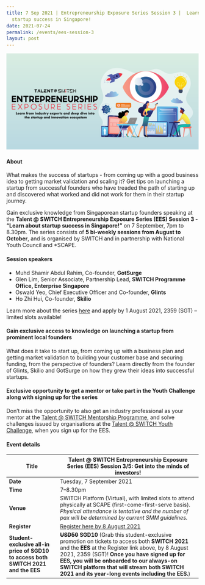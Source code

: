 ```yaml
---
title: 7 Sep 2021 | Entrepreneurship Exposure Series Session 3 |  Learn about
  startup success in Singapore!
date: 2021-07-24
permalink: /events/ees-session-3
layout: post
---
```

![Alt text for image on Isomer site](/images/All%20social%20media%20posts%20revised_EDM%20header.png)

#### About

What makes the success of startups - from coming up with a good business idea to getting market validation and scaling it? Get tips on launching a startup from successful founders who have treaded the path of starting up and discovered what worked and did not work for them in their startup journey.

Gain exclusive knowledge from Singaporean startup founders speaking at the **Talent @ SWITCH Entrepreneurship Exposure Series (EES) Session 3 - “Learn about startup success in Singapore!”** on 7 September, 7pm to 8.30pm. The series consists of **5 bi-weekly sessions from August to October**, and is organised by SWITCH and in partnership with National Youth Council and *SCAPE. 

#### Session speakers

- Muhd Shamir Abdul Rahim, Co-founder, **GotSurge**
- Glen Lim, Senior Associate, Partnership Lead, **SWITCH Programme Office, Enterprise Singapore**
- Oswald Yeo, Chief Executive Officer and Co-founder, **Glints**
- Ho Zhi Hui, Co-founder, **Skilio**

Learn more about the series [here](https://www.switchsg.org/talent/entrepreneurship-exposure-series/overview) and apply by 1 August 2021, 2359 (SGT) – limited slots available!

#### Gain exclusive access to knowledge on launching a startup from prominent local founders

What does it take to start up, from coming up with a business plan and getting market validation to building your customer base and securing funding, from the perspective of founders? Learn directly from the founder of Glints, Skilio and GotSurge on how they grew their ideas into successful startups.

#### Exclusive opportunity to get a mentor or take part in the Youth Challenge along with signing up for the series

Don’t miss the opportunity to also get an industry professional as your mentor at the [Talent @ SWITCH Mentorship Programme](https://www.switchsg.org/talent/ees/mentorship-programme), and solve challenges issued by organisations at the [Talent @ SWITCH Youth Challenge](https://www.switchsg.org/talent/ees/youth-challenge), when you sign up for the EES.

#### Event details

| **Title** | Talent @ SWITCH Entrepreneurship Exposure Series (EES) Session 3/5: Get into the minds of investors!|
| -------- | -------- |
|**Date** | Tuesday, 7 September 2021 
| **Time**    | 7–8.30pm |
|**Venue** | SWITCH Platform (Virtual), with limited slots to attend physically at SCAPE (first-come-first-serve basis). *Physical attendance is tentative and the number of pax will be determined by current SMM guidelines.*
| **Register** | [Register here by 8 August 2021](https://bit.ly/EESapply) |
|**Student-exclusive all-in price of SGD10 to access both SWITCH 2021 and the EES** | **~~USD50~~ SGD10** (Grab this student-exclusive promotion on tickets to access both **SWITCH 2021** and the **EES** at the Register link above, by 8 August 2021, 2359 (SGT)! **Once you have signed up for EES, you will be onboarded to our always-on SWITCH platform that will stream both SWITCH 2021 and its year-long events including the EES.**)